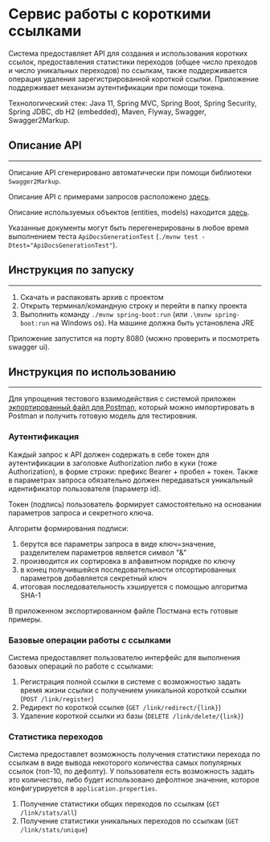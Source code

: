 # Сервис работы с короткими ссылками
Система предоставляет API для создания и использования коротких ссылок, предоставления статистики переходов (общее число преходов и число уникальных переходов) по ссылкам, также поддерживается операция удаления зарегистрированной короткой ссылки.
Приложение поддерживает механизм аутентификации при помощи токена. 

Технологический стек: Java 11, Spring MVC, Spring Boot, Spring Security, Spring JDBC, db H2 (embedded), Maven, Flyway, Swagger, Swagger2Markup.

## Описание API
___
Описание API сгенерировано автоматически при помощи библиотеки ```Swagger2Markup```.

Описание API с примерами запросов расположено [здесь](/docs/api/paths.md).

Описание используемых объектов (entities, models) находится [здесь](/docs/api/definitions.md).

Указанные документы могут быть перегенерированы в любое время выполнением теста ```ApiDocsGenerationTest``` (```./mvnw test -Dtest="ApiDocsGenerationTest"```).

## Инструкция по запуску
___
1. Скачать и распаковать архив с проектом
2. Открыть терминал/командную строку и перейти в папку проекта
3. Выполнить команду ```./mvnw spring-boot:run``` (или ```.\mvnw spring-boot:run``` на Windows os). На машине должна быть установлена JRE 

Приложение запустится на порту 8080 (можно проверить и посмотреть swagger ui). 

## Инструкция по использованию
___
Для упрощения тестового взаимодействия с системой приложен [экпортированный файл для Postman](/Link%20Shortener.postman_collection.json), который можно импортировать в Postman и получить готовую модель для тестировния.
### Аутентификация
Каждый запрос к API должен содержать в себе токен для аутентификации в заголовке Authorization либо в куки (тоже Authorization), в форме строки: префикс Bearer + пробел + токен. Также в параметрах запроса обязательно должен передаваться уникальный идентификатор пользователя (параметр id).


Токен (подпись) пользователь формирует самостоятельно на основании параметров запроса и секретного ключа. 

Алгоритм формирования подписи:
1. берутся все параметры запроса в виде ключ=значение, разделителем параметров является символ "&"
2. производится их сортировка в алфавитном порядке по ключу
3. в конец получившейся последовательности отсортированных параметров добавляется секретный ключ
4. итоговая последовательность хэшируется с помощью алгоритма SHA-1

В приложенном экспортированном файле Постмана есть готовые примеры.

### Базовые операции работы с ссылками
Система предоставляет пользователю интерфейс для выполнения базовых операций по работе с ссылками: 
1. Регистрация полной ссылки в системе с возможностью задать время жизни ссылки с получением уникальной короткой ссылки (```POST /link/register```)
2. Редирект по короткой ссылке (```GET /link/redirect/{link}```)
3. Удаление короткой ссылки из базы (```DELETE /link/delete/{link}```)

### Статистика переходов
Система предоставлет возможность получения статистики перехода по ссылкам в виде вывода некоторого количества самых популярных ссылок (топ-10, по дефолту). У пользователя есть возможность задать это количество, либо будет использовано дефолтное значение, которое конфигурируется в ```application.properties```.
1. Получение статистики общих переходов по ссылкам (```GET /link/stats/all```)
2. Получение статистики уникальных переходов по ссылкам (```GET /link/stats/unique```)
